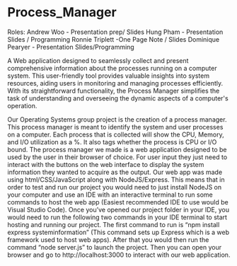 # Process_Manager
Roles:
Andrew Woo - Presentation prep/ Slides
Hung Pham - Presentation Slides / Programming
Ronnie Triplett -One Page Note / Slides
Dominique Pearyer - Presentation Slides/Programming


 A Web application designed to seamlessly collect and present comprehensive information about the processes running on a computer system. This user-friendly tool provides valuable insights into system resources, aiding users in monitoring and managing processes efficiently. With its straightforward functionality, the Process Manager simplifies the task of understanding and overseeing the dynamic aspects of a computer's operation. 

 Our Operating Systems group project is the creation of a process manager. This process manager is meant to identify the system and user processes on a computer. Each process that is collected will show the CPU, Memory, and I/O utilization as a %. It also tags whether the process is CPU or I/O bound.
 The process manager we made is a web application designed to be used by the user in their browser of choice. For user input they just need to interact with the buttons on the web interface to display the system information they wanted to acquire as the output. Our web app was made using html/CSS/JavaScript along with NodeJS/Express. This means that in order to test and run our project you would need to just install NodeJS on your computer and use an IDE with an interactive terminal to run some commands to host the web app (Easiest recommended IDE to use would be Visual Studio Code). Once you’ve opened our project folder in your IDE, you would need to run the following two commands in your IDE terminal to start hosting and running our project. The first command to run is “npm install express systeminformation” (This command sets up Express which is a web framework used to host web apps). After that you would then run the command “node server.js” to launch the project. Then you can open your browser and go to http://localhost:3000 to interact with our web application.

